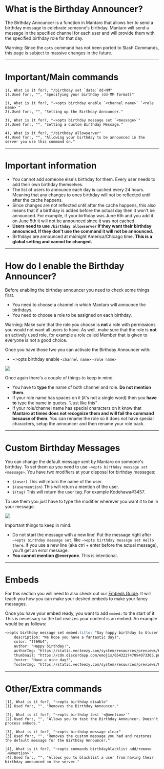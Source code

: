 # What is the Birthday Announcer?
The Birthday Announcer is a function in Mantaro that allows her to send a birthday message to celebrate someone's birthday.
Mantaro will send a message in the specified channel for each user and will provide them with the specified birthday role for that day.

Warning: Since the `opts` command has not been ported to Slash Commands, this page is subject to massive changes in the future.

---
# Important/Main commands
```api-parameters
1), What is it for?, "/birthday set `date:`dd-MM"
1).Used for:, "", "Specifying your birthday (dd-MM format)"

2), What is it for?, "~>opts birthday enable `<channel name>` `<role name>`"
2).Used for:, "", "Setting up the Birthday Announcer."

3), What is it for?, "~>opts birthday message set `<message>`"
3).Used for:, "", "Setting a Custom Birthday Message."

4), What is it for?, "/birthday allowserver"
4).Used for:, "", "Allowing your birthday to be announced in the server you use this command on."
```

---
# Important information
*   You cannot add someone else's birthday for them. Every user needs to add their own birthday themselves.
*   The list of users to announce each day is cached every 24 hours. Meaning that any changes to ones birthday will not be reflected until after the cache happens.
*   Since changes are not reflected until after the cache happens, this also means that if a birthday is added before the actual day then it won't be announced. For example, if your birthday was June 6th and you add it on June 5th it will not be announced since it was not cached.
*   **Users need to use `/birthday allowserver` if they want their birthday announced. If they don't use the command it will not be announced.**
*   Birthdays are announced at midnight America/Chicago time. **This is a global setting and cannot be changed.**

---
# How do I enable the Birthday Announcer?
Before enabling the birthday announcer you need to check some things first.

*   You need to choose a channel in which Mantaro will announce the birthdays.
*   You need to choose a role to be assigned on each birthday.

Warning: Make sure that the role you choose is **not** a role with permissions you would not want all users to have. As well, make sure that the role is **not** an actively used role, for example a role called Member that is given to everyone is not a good choice.

Once you have those two you can activate the Birthday Announcer with:

* ~>opts birthday enable `<channel name>` `<role name>`

![](https://i.imgur.com/c1T9vAd.png)

Once again there's a couple of things to keep in mind.

*   You have to **type** the name of both channel and role. **Do not mention them**.
*   If your role name has spaces on it (it's not a single word) then you **have to** type the name in quotes. "Just like this"
*   If your role/channel name has special characters on it know that **Mantaro at times does not recognize them and will fail the command because of them**. You can rename the role so it does not have special characters, setup the announcer and then rename your role back.

---
# Custom Birthday Messages
You can change the default message sent by Mantaro on someone's birthday. To set them up you need to use `~>opts birthday message set <message>`. You have two modifiers at your disposal for birthday messages:

*   `$(user)` This will return the name of the user.
*   `$(usermention)` This will return a mention of the user.
*   `$(tag)` This will return the user tag. For example Kodehawa#3457.

To use them you just have to type the modifier wherever you want it to be in your message.

![](https://i.imgur.com/eoM44Qg.png)

Important things to keep in mind:

*   Do not start the message with a new line! Put the message right after `~>opts birthday message set`, like `~>opts birthday message set Hello there`. If you use a new line (aka ctrl + enter before the actual message), you'll get an error message.
*   **You cannot mention @everyone**. This is intentional.
---

# Embeds
For this section you will need to also check out our [Embeds Guide](guides/embeds).
It will teach you how you can make your desired embeds to make your fancy messages.

Once you have your embed ready, you want to add `embed:` to the start of it. This is necessary so the bot realizes your content is an embed.
An example would be as follows:

```md {wrap: true}
~>opts birthday message set embed:title: "Say happy birthday to $(user)!",
    description: "We hope you have a fantastic day!",
    color: "ff69b4",
    author: "Happy birthday!",
    authorImg: "https://static.vecteezy.com/system/resources/previews/001/201/708/original/cake-png.png",
    thumbnail: "https://cdn.discordapp.com/emojis/654322747094073365.png",
    footer: "Have a nice day!",
    footerImg: "https://static.vecteezy.com/system/resources/previews/001/201/708/original/cake-png.png"
```
---

# Other/Extra commands
```api-parameters
[1], What is it for?, "~>opts birthday disable"
[1].Used for:, "", "Removes the Birthday Announcer."

[2], What is it for?, "~>opts birthday test `<@mention>`"
[2].Used for:, "", "Allows you to test the Birthday Announcer. Doesn't process embeds."

[3], What is it for?, "~>opts birthday message clear"
[3].Used for:, "", "Removes the custom message you had and restores the default message for the Birthday Announcer."

[4], What is it for?, "~>opts commands birthdayblacklist add/remove `<@mention>`"
[4].Used for:, "", "Allows you to blacklist a user from having their birthday announced on the server."
```








